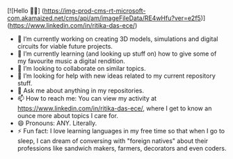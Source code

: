  [![Hello 👋🏻] (https://img-prod-cms-rt-microsoft-com.akamaized.net/cms/api/am/imageFileData/RE4wHfu?ver=e2f5)] (https://www.linkedin.com/in/ritika-das-ece/)

<!--
**Ritika-Das/Ritika-Das** is a ✨ _special_ ✨ repository because its `README.md` (this file) appears on your GitHub profile.

Here are some ideas to get you started:-->

- 🔭 I’m currently working on creating 3D models, simulations and digital circuits for viable future projects.
- 🌱 I’m currently learning (and looking up stuff on) how to give some of my favourite music a digital rendition.
- 👯 I’m looking to collaborate on similar topics.
- 🤔 I’m looking for help with new ideas related to my current repository stuff.
- 💬 Ask me about anything in my repositories.
- 📫 How to reach me: You can view my activity at https://www.linkedin.com/in/ritika-das-ece/, where I get to know an ounce more about topics I care for.
- 😄 Pronouns: ANY. Literally.
- ⚡ Fun fact: I love learning languages in my free time so that when I go to sleep, I can dream of conversing with "foreign natives" about their professions like sandwich makers, farmers, decorators and even coders.

